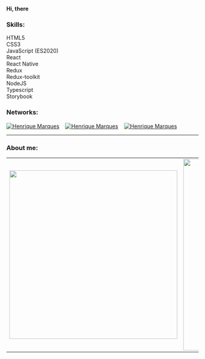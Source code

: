 #### Hi, there

### Skills:

HTML5  
CSS3  
JavaScript (ES2020)  
React  
React Native  
Redux  
Redux-toolkit  
NodeJS  
Typescript  
Storybook  




### Networks:

  <p align="left">
<a href="https://twitter.com/hmarques98_" target="_blank"><img align="center" src="https://img.shields.io/badge/Twitter-1DA1F2?style=for-the-badge&logo=twitter&logoColor=white" alt="Henrique Marques" /></a> &nbsp;&nbsp;
  <a href="https://www.linkedin.com/in/hmarques98/" target="_blank"><img align="center" src="https://img.shields.io/badge/LinkedIn-0077B5?style=for-the-badge&logo=linkedin&logoColor=white" alt="Henrique Marques" /></a> &nbsp;&nbsp;
  <a href="mailto:marquesprogrammer@hotmail.com" target="_blank"><img align="center" src="https://img.shields.io/badge/Microsoft_Outlook-0078D4?style=for-the-badge&logo=microsoft-outlook&logoColor=white" alt="Henrique Marques" /></a> &nbsp;&nbsp;
</p>

---

### About me:

<center>
    <table align="center">
      <tr>
          <td>
              <img width="440px" align="center" src="https://github-readme-stats.vercel.app/api?username=hmarques98&show_icons=true&count_private=true&hide_border=true" />
          </td>
          <td>
              <img width="500px" align="center" src="https://github-readme-stats.vercel.app/api/top-langs/?username=hmarques98&hide=html&layout=compact&count_private=true&hide_border=true" />               </td>
      </tr>  
    </table>
</center>
